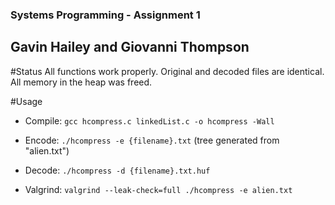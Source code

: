 ### Systems Programming - Assignment 1
## Gavin Hailey and Giovanni Thompson

#Status
All functions work properly. Original and decoded files are identical. All memory in the heap was freed.

#Usage
- Compile:
  `gcc hcompress.c linkedList.c -o hcompress -Wall`

- Encode:
  `./hcompress -e {filename}.txt`
  (tree generated from "alien.txt")

- Decode:
  `./hcompress -d {filename}.txt.huf`

- Valgrind:
  `valgrind --leak-check=full ./hcompress -e alien.txt`
